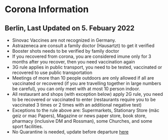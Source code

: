 # Corona Information

## Berlin, Last Updated on 5. Febuary 2022

- Sinovac Vaccines are not recognized in Germany.
- Astrazeneca are consult a family doctor (Hausartzt) to get it verified
- Booster shots needs to be verified by family doctor
- If you recovered from corona, you are considered imune only for 3 months after you recover, then you need vaccination again
- 3G rule applies in public transport, you need to be tested, vaccinated or recovered to use public transportation
- Meetings of more than 10 people outdoors are only allowed if all are vaccinated or recovered (if you are travelling together in large numbers be careful), you can only meet with at most 10 person indoor.
- All restaurant and shops (with exception below) apply 2G rule, you need to be recovered or vaccinated to enter (restaurants require you to be vaccinated 3 times or 2 times with an additional negative test)
- Exceptions to the rule above are: Supermarkets, Stationary Store (mäc geiz or mac Papers), Magazine or news paper store, book store, pharmacy (inclusive DM and Rossman), some Churches, and some sport facilities.
- No Quarantine is needed, update before departure [here](https://www.auswaertiges-amt.de/de/quarantaene-einreise/2371468?openAccordionId=item-2415580-0-panel)
